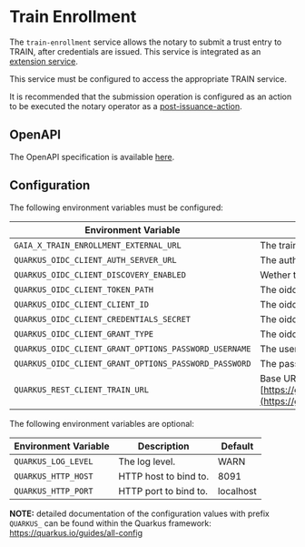 # Train Enrollment

The `train-enrollment` service allows the notary to submit a trust entry to TRAIN, after credentials are issued. This service is integrated as an [extension service](../../developer/extension-services.md).

This service must be configured to access the appropriate TRAIN service.

It is recommended that the submission operation is configured as an action to be executed the notary operator as a [post-issuance-action](../tasks.md).

## OpenAPI

The OpenAPI specification is available [here](../../../services/train-enrollment/deploy/openapi/openapi.yaml).

## Configuration

The following environment variables must be configured:

| Environment Variable                                                | Description                                                                                                                                  | Default   |
| ------------------------------------------------------------------- | -------------------------------------------------------------------------------------------------------------------------------------------- | --------- |
| `GAIA_X_TRAIN_ENROLLMENT_EXTERNAL_URL`                              | The train enrollment url of gaia-x.                                                                                                          |           |
| `QUARKUS_OIDC_CLIENT_AUTH_SERVER_URL`                               | The auth server-url for this service                                                                                                         |           |
| `QUARKUS_OIDC_CLIENT_DISCOVERY_ENABLED`                             | Wether the discovery is enabled                                                                                                              | false     | 
| `QUARKUS_OIDC_CLIENT_TOKEN_PATH`                                    | The oidc token path                                                                                                                          | `/tokens` | 
| `QUARKUS_OIDC_CLIENT_CLIENT_ID`                                     | The oidc client-id                                                                                                                           |           |
| `QUARKUS_OIDC_CLIENT_CREDENTIALS_SECRET`                            | The oidc credential secret                                                                                                                   |           |
| `QUARKUS_OIDC_CLIENT_GRANT_TYPE`                                    | The oidc grant type                                                                                                                          | password  | 
| `QUARKUS_OIDC_CLIENT_GRANT_OPTIONS_PASSWORD_USERNAME`               | The username for the grant type password                                                                                                     |           |
| `QUARKUS_OIDC_CLIENT_GRANT_OPTIONS_PASSWORD_PASSWORD`               | The password for the grant type password                                                                                                     |           |
| `QUARKUS_REST_CLIENT_TRAIN_URL`                                     | Base URL of the train service as defined in [https://gitlab.eclipse.org/eclipse/xfsc/train/](https://gitlab.eclipse.org/eclipse/xfsc/train/) |           |

The following environment variables are optional:

| Environment Variable                         | Description                                | Default   |
| -------------------------------------------- | ------------------------------------------ | --------- |
| `QUARKUS_LOG_LEVEL`                          | The log level.                             | WARN      |
| `QUARKUS_HTTP_HOST`                          | HTTP host to bind to.                      | 8091      |
| `QUARKUS_HTTP_PORT`                          | HTTP port to bind to.                      | localhost |

**NOTE:** detailed documentation of the configuration values with prefix `QUARKUS_` can be found within the Quarkus framework: https://quarkus.io/guides/all-config
